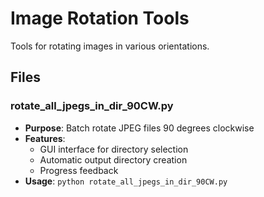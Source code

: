 # Image Rotation Tools

Tools for rotating images in various orientations.

## Files

### rotate_all_jpegs_in_dir_90CW.py
- **Purpose**: Batch rotate JPEG files 90 degrees clockwise
- **Features**: 
  - GUI interface for directory selection
  - Automatic output directory creation
  - Progress feedback
- **Usage**: `python rotate_all_jpegs_in_dir_90CW.py`
